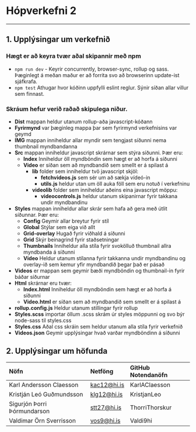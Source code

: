 # Hópverkefni 2
---
## 1. Upplýsingar um verkefnið
### Hægt er að keyra tvær aðal skipannir með npm
* `npm run dev` - Keyrir concurrently, browser-sync, rollup og sass. Þæginlegt á meðan maður er að forrita svo að browserinn update-ist sjáfkrafa.
* `npm test` Athugar hvor kóðinn uppfylli eslint reglur. Sýnir síðan allar villur sem finnast.
### Skráum hefur verið raðað skipulega niður.
* **Dist** mappan heldur utanum rollup-aða javascript-kóðann
* **Fyrirmynd** var þæginleg mappa þar sem fyrirmynd verkefnisins var geymd
* **IMG** mappan inniheldur allar myndir sem tengjast síðunni nema thumbnail myndbandanna
* **Src** mappan inniheldur javascript skrárnar sem stýra síðunni. Þær eru:
  * **Index** Inniheldur öll myndböndin sem hægt er að horfa á síðunni
  * **Video** er síðan sem að myndbandið sem smellt er  á spilast á
     * **lib** folder sem inniheldur tvö javascript skjöl:
        * **fetchvideos.js** sem sér um að sækja vídeó-in 
        * **utils.js** heldur utan um öll auka föll sem eru notuð í verkefninu
     * **videolib** folder sem inniheldur aðeins eina javascript möppu:
        * **videocontrols.js** heldur utanum skipanirnar fyrir takkana undir myndbandinu
* **Styles** mappan inniheldur allar skrár sem hafa að gera með útlit síðunnar. Þær eru:
   * **Config** Geymir allar breytur fyrir stíl
   * **Global** Stýlar sem eiga við allt
   * **Grid-overlay** Hugað fyrir viðhald á síðunni
   * **Grid** Skýr beinagrind fyrir staðsetningar
   * **Thumbnails** Inniheldur alla stíla fyrir svokölluð thumbnail allra myndbanda á síðunni
   * **Video** Heldur utanum stílanna fyrir takkanna undir myndbandinu og overlay-ið sem kemur yfir myndbandið þegar það er pásað
* **Videos** er mappan sem geymir bæði myndböndin og thumbnail-in fyrir báðar síðurnar
* **Html** skrárnar eru tvær:
   * **Index.html** Inniheldur öll myndböndin sem hægt er að horfa á síðunni
   * **Video.html** er síðan sem að myndbandið sem smellt er  á spilast á
* **rollup.config.js** Heldur utanum stillingar fyrir rollup
* **Styles.scss** importar öllum .scss skrám úr styles möppunni og svo býr node-sass til styles.css 
* **Styles.css** Aðal css skráin sem heldur utanum alla stíla fyrir verkefnið
* **Videos.json** Geymir upplýsingar hvað varðar myndböndinn á síðunni
## 2. Upplýsingar um höfunda
| Nöfn                        | Netföng       | GitHub Notendanöfn |
| :----------------------------|:-------------| :------------------|
| Karl Andersson Claesson     | kac12@hi.is   | KarlAClaesson |
| Kristján Leó Guðmundsson    | klg12@hi.is   | KristjanLeo   |
| Sigurjón Þorri Þórmundarson | stt27@hi.is   | ThorriThorskur|
| Valdimar Örn Sverrisson     | vos9@hi.is    | Valdi9hi      |
